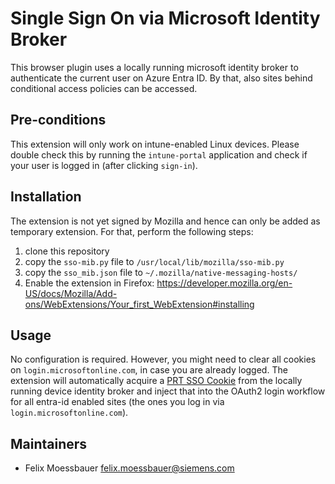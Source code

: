 # Single Sign On via Microsoft Identity Broker

This browser plugin uses a locally running microsoft identity broker
to authenticate the current user on Azure Entra ID. By that, also sites
behind conditional access policies can be accessed.

## Pre-conditions

This extension will only work on intune-enabled Linux devices. Please double
check this by running the `intune-portal` application and check if your user
is logged in (after clicking `sign-in`).

## Installation

The extension is not yet signed by Mozilla and hence can only be added
as temporary extension. For that, perform the following steps:

1. clone this repository
2. copy the `sso-mib.py` file to `/usr/local/lib/mozilla/sso-mib.py`
3. copy the `sso_mib.json` file to `~/.mozilla/native-messaging-hosts/`
4. Enable the extension in Firefox: https://developer.mozilla.org/en-US/docs/Mozilla/Add-ons/WebExtensions/Your_first_WebExtension#installing

## Usage

No configuration is required. However, you might need to clear all cookies on
`login.microsoftonline.com`, in case you are already logged. The extension
will automatically acquire a [PRT SSO Cookie](https://learn.microsoft.com/en-us/openspecs/windows_protocols/ms-oapxbc/105e4d17-defd-4637-a520-173db2393a4b)
from the locally running device identity broker and inject that into the OAuth2 login workflow for all entra-id enabled sites
(the ones you log in via `login.microsoftonline.com`).

## Maintainers

- Felix Moessbauer <felix.moessbauer@siemens.com>
